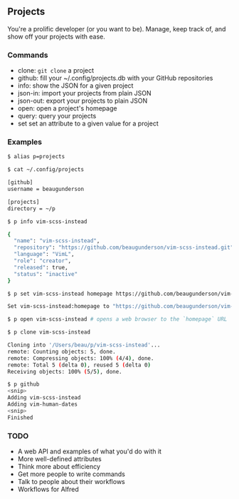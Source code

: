## Projects

You're a prolific developer (or you want to be). Manage, keep track of, and show
off your projects with ease.

### Commands

- clone: `git clone` a project
- github: fill your ~/.config/projects.db with your GitHub repositories
- info: show the JSON for a given project
- json-in: import your projects from plain JSON
- json-out: export your projects to plain JSON
- open: open a project's homepage
- query: query your projects
- set set an attribute to a given value for a project

### Examples

```sh
$ alias p=projects

$ cat ~/.config/projects

[github]
username = beaugunderson

[projects]
directory = ~/p

$ p info vim-scss-instead

{
  "name": "vim-scss-instead",
  "repository": "https://github.com/beaugunderson/vim-scss-instead.git",
  "language": "VimL",
  "role": "creator",
  "released": true,
  "status": "inactive"
}

$ p set vim-scss-instead homepage https://github.com/beaugunderson/vim-scss-instead

Set vim-scss-instead:homepage to "https://github.com/beaugunderson/vim-scss-instead"

$ p open vim-scss-instead # opens a web browser to the `homepage` URL

$ p clone vim-scss-instead

Cloning into '/Users/beau/p/vim-scss-instead'...
remote: Counting objects: 5, done.
remote: Compressing objects: 100% (4/4), done.
remote: Total 5 (delta 0), reused 5 (delta 0)
Receiving objects: 100% (5/5), done.

$ p github
<snip>
Adding vim-scss-instead
Adding vim-human-dates
<snip>
Finished
```

### TODO

- A web API and examples of what you'd do with it
- More well-defined attributes
- Think more about efficiency
- Get more people to write commands
- Talk to people about their workflows
- Workflows for Alfred
